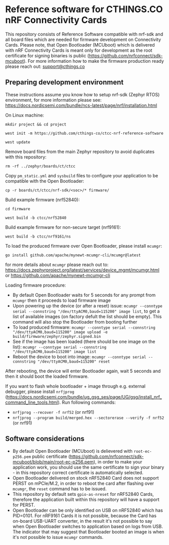 # Reference software for CTHINGS.CO nRF Connectivity Cards

This repository consists of Reference Software compatible with nrf-sdk and all board files which are needed
for firmware development on Connectivity Cards. Please note, that Open Bootloader (MCUboot) which is delivered with nRF
Connectivity Cards is meant only for development as the root certificate for signing binaries is public (https://github.com/nrfconnect/sdk-mcuboot).
For more information how to make the firmware production ready please reach out: support@cthings.co

## Preparing development environment

These instructions assume you know how to setup nrf-sdk (Zephyr RTOS) environment, for more information please see: https://docs.nordicsemi.com/bundle/ncs-latest/page/nrf/installation.html

On Linux machine:
```
mkdir project && cd project
```

```
west init -m https://github.com/cthings-co/ctcc-nrf-reference-software
```

```
west update
```

Remove board files from the main Zephyr repository to avoid duplicates with this repository:
```
rm -rf ../zephyr/boards/ct/ctcc
```


Copy `pm_static.yml` and `sysbuild` files to configure your application to be compatible with the Open Bootloader:
```
cp -r boards/ct/ctcc/nrf-sdk/<soc>/* firmware/
```

Build example firmware (nrf52840):
```
cd firmware
```

```
west build -b ctcc/nrf52840
```

Build example firmware for non-secure target (nrf9161):
```
west build -b ctcc/nrf9161/ns
```

To load the produced firmware over Open Bootloader, please install `mcumgr`:
```
go install github.com/apache/mynewt-mcumgr-cli/mcumgr@latest
```
for more details about `mcumgr` please reach out to: https://docs.zephyrproject.org/latest/services/device_mgmt/mcumgr.html or https://github.com/apache/mynewt-mcumgr-cli

Loading firmware procedure:

* By default Open Bootloader waits for 5 seconds for any prompt from `mcumgr` then it proceeds to load firmware image
* Upon powering up the device (or after a reset) issue: `mcumgr --conntype serial --connstring "/dev/ttyACM0,baud=115200" image list`, to get a list of available images (on factory defult the list should be empty). This command will also stop the Bootloader from booting further
* To load produced firmware: `mcumgr --conntype serial --connstring "/dev/ttyACM0,baud=115200" image upload -e build/firmware/zephyr/zephyr.signed.bin`
* See if the image has been loaded (there should be one image on the list): `mcumgr --conntype serial --connstring "/dev/ttyACM0,baud=115200" image list`
* Reboot the device to boot into image: `mcumgr --conntype serial --connstring "/dev/ttyACM0,baud=115200" reset`
 
After rebooting, the device will enter Bootloader again, wait 5 seconds and then it should boot the loaded firmware.

If you want to flash whole bootloader + image through e.g. external debugger, please install `nrfjprog` (https://docs.nordicsemi.com/bundle/ug_gsg_ses/page/UG/gsg/install_nrf_command_line_tools.html). Run following commands:

* `nrfjprog --recover -f nrf52` (or nrf91)
* `nrfjprog --program build/merged.hex --sectorerase --verify -f nrf52` (or nrf91)

## Software considerations

* By default Open Bootloader (MCUboot) is delievered with `root-ec-p256.pem` public certificate (https://github.com/nrfconnect/sdk-mcuboot/blob/main/root-ec-p256.pem), in order to make your application work, you should use the same certificate to sign your binary - in this repository correct certificate is automatically selected.
* Open Bootloader delivered on stock nRF52840 Card does not support PERST on mPCIe/M.2, in order to reboot the card after flashing over `mcumgr`, the `reset` command has to be issued.
* This repository by default sets `gpio-as-nreset` for nRF52840 Cards, therefore the application built within this repository will have a support for PERST.
* Open Bootloader can be only identified on USB on nRF52840 which has PID=0101. For nRF9161 Cards it is not possible, because the Card has on-board USB-UART converter, in the result it's not possible to say when Open Bootloader switches to application based on logs from USB. The indicator that may suggest that Bootloader booted an image is when it's not possible to issue `mcumgr` commands.
